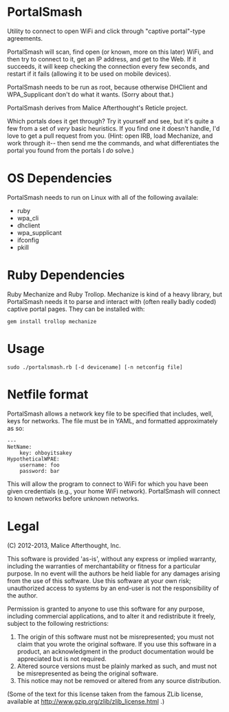 PortalSmash
===========

Utility to connect to open WiFi and click through "captive portal"-type
agreements.

PortalSmash will scan, find open (or known, more on this later) WiFi, and
then try to connect to it, get an IP address, and get to the Web. If it
succeeds, it will keep checking the connection every few seconds, and restart
if it fails (allowing it to be used on mobile devices).

PortalSmash needs to be run as root, because otherwise DHClient and 
WPA_Supplicant don't do what it wants. (Sorry about that.)

PortalSmash derives from Malice Afterthought's Reticle project.

Which portals does it get through? Try it yourself and see, but it's
quite a few from a set of *very* basic heuristics. If you find one it
doesn't handle, I'd love to get a pull request from you. (Hint: open IRB,
load Mechanize, and work through it-- then send me the commands, and what
differentiates the portal you found from the portals I *do* solve.)

OS Dependencies
=================
PortalSmash needs to run on Linux with all of the following availale:
- ruby
- wpa_cli
- dhclient
- wpa_supplicant
- ifconfig
- pkill 

Ruby Dependencies
=================
Ruby Mechanize and Ruby Trollop. Mechanize is kind of a heavy
library, but PortalSmash needs it to parse and interact with (often really
badly coded) captive portal pages. They can be installed with:

    gem install trollop mechanize

Usage
=====

    sudo ./portalsmash.rb [-d devicename] [-n netconfig file]
       
Netfile format
==============

PortalSmash allows a network key file to be specified that includes, well, keys
for networks. The file must be in YAML, and formatted approximately as so:

    ---
    NetName:
        key: ohboyitsakey 
    HypotheticalWPAE:
        username: foo
        password: bar

This will allow the program to connect to WiFi for which you have been given
credentials (e.g., your home WiFi network). PortalSmash will connect to known
networks before unknown networks.

Legal
=====

(C) 2012-2013, Malice Afterthought, Inc.

This software is provided 'as-is', without any express or implied
warranty, including the warranties of merchantability or fitness for a 
particular purpose.  In no event will the authors be held liable for any damages
arising from the use of this software. Use this software at your own risk;
unauthorized access to systems by an end-user is not the responsibility of
the author.

Permission is granted to anyone to use this software for any purpose,
including commercial applications, and to alter it and redistribute it
freely, subject to the following restrictions:

1. The origin of this software must not be misrepresented; you must not
   claim that you wrote the original software. If you use this software
   in a product, an acknowledgment in the product documentation would be
   appreciated but is not required.
2. Altered source versions must be plainly marked as such, and must not be
   misrepresented as being the original software.
3. This notice may not be removed or altered from any source distribution.

(Some of the text for this license taken from the famous ZLib license,
available at http://www.gzip.org/zlib/zlib_license.html .)
